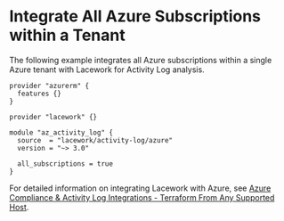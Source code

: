 # Integrate All Azure Subscriptions within a Tenant

The following example integrates all Azure subscriptions within a
single Azure tenant with Lacework for Activity Log analysis.

```hcl
provider "azurerm" {
  features {}
}

provider "lacework" {}

module "az_activity_log" {
  source  = "lacework/activity-log/azure"
  version = "~> 3.0"

  all_subscriptions = true
}
```
For detailed information on integrating Lacework with Azure, see [Azure Compliance & Activity Log Integrations - Terraform From Any Supported Host](https://docs.lacework.com/onboarding/azure-compliance-and-activity-log-integrations-terraform-from-any-supported-host).
